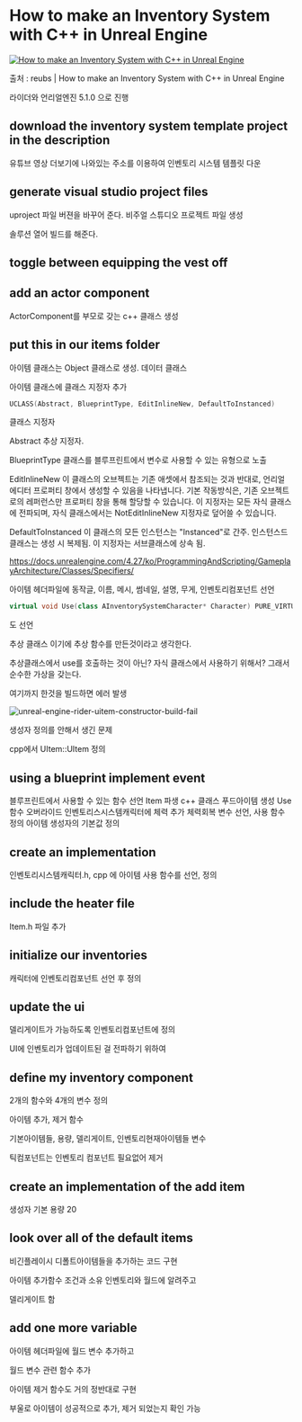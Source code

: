 # How to make an Inventory System with C++ in Unreal Engine



[![How to make an Inventory System with C++ in Unreal Engine](https://img.youtube.com/vi/-WNwo-riV1Y/0.jpg)](https://youtu.be/-WNwo-riV1Y)

출처 : reubs | How to make an Inventory System with C++ in Unreal Engine



라이더와 언리얼엔진 5.1.0 으로 진행

## download the inventory system template project in the description

유튜브 영상 더보기에 나와있는 주소를 이용하여 인벤토리 시스템 템플릿 다운



## generate visual studio project files

uproject 파일 버젼을 바꾸어 준다. 비주얼 스튜디오 프로젝트 파일 생성

솔루션 열어 빌드를 해준다.



## toggle between equipping the vest off

## add an actor component

ActorComponent를 부모로 갖는 c++ 클래스 생성 



## put this in our items folder

아이템 클래스는 Object 클래스로 생성. 데이터 클래스



아이템 클래스에 클래스 지정자 추가

```c++
UCLASS(Abstract, BlueprintType, EditInlineNew, DefaultToInstanced)
```

클래스 지정자

Abstract 추상 지정자. 

BlueprintType 클래스를 블루프린트에서 변수로 사용할 수 있는 유형으로 노출

EditInlineNew 이 클래스의 오브젝트는 기존 애셋에서 참조되는 것과 반대로, 언리얼 에디터 프로퍼티 창에서 생성할 수 있음을 나타냅니다. 기본 작동방식은, 기존 오브젝트로의 레퍼런스만 프로퍼티 창을 통해 할당할 수 있습니다. 이 지정자는 모든 자식 클래스에 전파되며, 자식 클래스에서는 NotEditInlineNew 지정자로 덮어쓸 수 있습니다.

DefaultToInstanced 이 클래스의 모든 인스턴스는 "Instanced"로 간주. 인스턴스드 클래스는 생성 시 복제됨. 이 지정자는 서브클래스에 상속 됨.

<https://docs.unrealengine.com/4.27/ko/ProgrammingAndScripting/GameplayArchitecture/Classes/Specifiers/>



아이템 헤더파일에 동작글, 이름, 메시, 썸네일, 설명, 무게, 인벤토리컴포넌트 선언

```c++
virtual void Use(class AInventorySystemCharacter* Character) PURE_VIRTUAL(UItem, );
```

도 선언

추상 클래스 이기에 추상 함수를 만든것이라고 생각한다.

추상클래스에서 use를 호출하는 것이 아닌? 자식 클래스에서 사용하기 위해서? 그래서 순수한 가상을 갖는다.



여기까지 한것을 빌드하면 에러 발생

![unreal-engine-rider-uitem-constructor-build-fail](https://user-images.githubusercontent.com/96612703/210723828-1c791286-4929-4e66-b942-09c656ec1d2b.png)

생성자 정의를 안해서 생긴 문제

cpp에서 UItem::UItem 정의



## using a blueprint implement event

블루프린트에서 사용할 수 있는 함수 선언
Item 파생 c++ 클래스 푸드아이템 생성
Use함수 오버라이드
인벤토리스시스템캐릭터에 체력 추가
체력회복 변수 선언, 사용 함수 정의
아이템 생성자의 기본값 정의

## create an implementation

인벤토리시스템캐릭터.h, cpp 에 아이템 사용 함수를 선언, 정의

## include the heater file

Item.h 파일 추가



## initialize our inventories

캐릭터에 인벤토리컴포넌트 선언 후 정의



## update the ui

델리게이트가 가능하도록 인벤토리컴포넌트에 정의

UI에 인벤토리가 업데이트된 걸 전파하기 위하여



## define my inventory component

2개의 함수와 4개의 변수 정의

아이템 추가, 제거 함수

기본아이템들, 용량, 델리게이트, 인벤토리현재아이템들 변수

틱컴포넌트는 인벤토리 컴포넌트 필요없어 제거



## create an implementation of the add item

생성자 기본 용량 20

## look over all of the default items

비긴플레이시 디폴트아이템들을 추가하는 코드 구현

아이템 추가함수 조건과 소유 인벤토리와 월드에 알려주고

델리게이트 함

## add one more variable

아이템 헤더파일에 월드 변수 추가하고

월드 변수 관련 함수 추가

아이템 제거 함수도 거의 정반대로 구현

부울로 아이템이 성공적으로 추가, 제거 되었는지 확인 가능